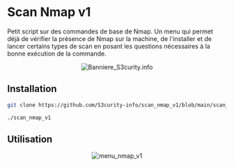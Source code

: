 # Scan Nmap v1

Petit script sur des commandes de base de Nmap.
Un menu qui permet déjà de vérifier la présence de Nmap sur la machine, de l'installer et de lancer certains types de scan en posant les questions nécessaires à la bonne exécution de la commande.

<div align="center">
  <img src="https://s3curity.info/wp/wp-content/uploads/2023/04/cropped-Logo-Rouge-Blanc-Fond-Noir-Grand.png" alt="Banniere_S3curity.info">
</div>

## Installation

```bash
git clone https://github.com/S3curity-info/scan_nmap_v1/blob/main/scan_nmap_v1
```
```bash
./scan_nmap_v1
```

## Utilisation

<div align="center">
  <img src="https://s3curity.info/wp/wp-content/uploads/2024/01/Capture-decran-2024-01-18-123340.png" alt="menu_nmap_v1">
</div>
